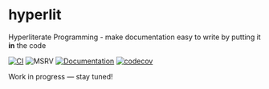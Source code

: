 # hyperlit

Hyperliterate Programming - make documentation easy to write by putting it **in** the code

[![CI](https://github.com/manuel-woelker/hyperlit/actions/workflows/ci.yml/badge.svg)](https://github.com/manuel-woelker/hyperlit/actions/workflows/ci.yml)
![MSRV](https://img.shields.io/badge/MSRV-1.86.0-informational)
[![Documentation](https://img.shields.io/badge/Documentation-1fa588?logo=mdbook)](https://manuel-woelker.github.io/hyperlit/)
[![codecov](https://codecov.io/gh/manuel-woelker/hyperlit/graph/badge.svg?token=WUAFTXNAA1)](https://codecov.io/gh/manuel-woelker/hyperlit)

Work in progress — stay tuned! 